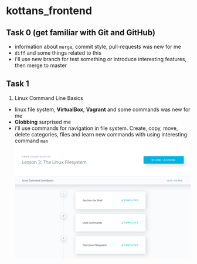 # kottans_frontend

## Task 0 (get familiar with Git and GitHub) ##
- information about `merge`, commit style, pull-requests was new for me
- `diff` and some things related to this
- i'll use new branch for test something or introduce interesting features, then merge to master


## Task 1 ##
1. Linux Command Line Basics 
- linux file system, **VirtualBox**, **Vagrant** and some commands was new for me
- **Globbing** surprised me
- i'll use commands for navigation in file system. Create, copy, move, delete categories, files and learn new commands with using interesting command `man`
![Linux Command Line screenshot](/task1/linux-command-line-screenshot.png)
